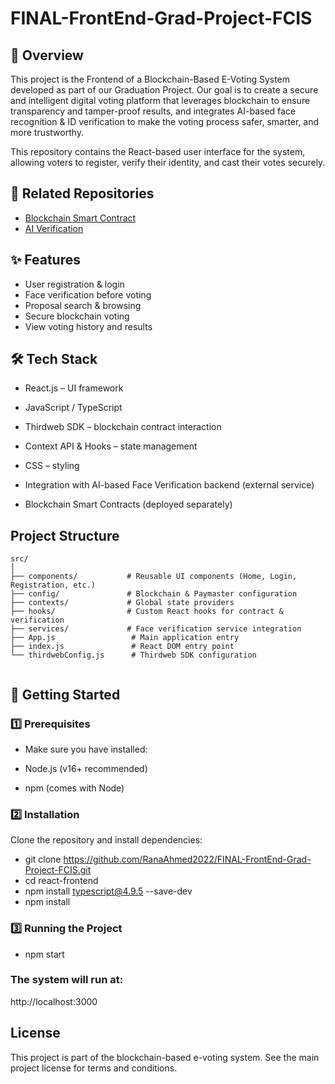 # FINAL-FrontEnd-Grad-Project-FCIS

## 📌 Overview
This project is the Frontend of a Blockchain-Based E-Voting System developed as part of our Graduation Project.
Our goal is to create a secure and intelligent digital voting platform that leverages blockchain to ensure transparency and tamper-proof results, and integrates AI-based face recognition & ID verification to make the voting process safer, smarter, and more trustworthy.

This repository contains the React-based user interface for the system, allowing voters to register, verify their identity, and cast their votes securely.


## 🔗 Related Repositories
- [Blockchain Smart Contract](https://github.com/suhail-abdelaal/Blockchain-based-eVoting)
- [AI Verification](https://github.com/Abdo-Hamdi/Blockchain-Based-E-Voting-System)


## ✨ Features
- User registration & login
- Face verification before voting
- Proposal search & browsing
- Secure blockchain voting
- View voting history and results


## 🛠️ Tech Stack

- React.js – UI framework

- JavaScript / TypeScript

- Thirdweb SDK – blockchain contract interaction

- Context API & Hooks – state management

- CSS – styling

- Integration with AI-based Face Verification backend (external service)

- Blockchain Smart Contracts (deployed separately)




## Project Structure

```
src/
│
├── components/           # Reusable UI components (Home, Login, Registration, etc.)
├── config/               # Blockchain & Paymaster configuration
├── contexts/             # Global state providers
├── hooks/                # Custom React hooks for contract & verification
├── services/             # Face verification service integration
├── App.js                 # Main application entry
├── index.js               # React DOM entry point
└── thirdwebConfig.js      # Thirdweb SDK configuration


```


## 🚀 Getting Started
### 1️⃣ Prerequisites

- Make sure you have installed:

- Node.js (v16+ recommended)

- npm (comes with Node)

### 2️⃣ Installation

Clone the repository and install dependencies:

- git clone https://github.com/RanaAhmed2022/FINAL-FrontEnd-Grad-Project-FCIS.git
- cd react-frontend
- npm install typescript@4.9.5 --save-dev
- npm install


### 3️⃣ Running the Project
- npm start



### The system will run at:
http://localhost:3000

## License
This project is part of the blockchain-based e-voting system. See the main project license for terms and conditions.
